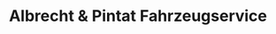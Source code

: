 ---
title: "Albrecht & Pintat Fahrzeugservice"
url: /fuerth/albrecht-und-pintat-fahrzeugservice/
shop: Autowerkstatt
---